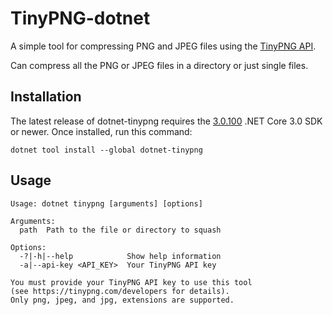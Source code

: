 # TinyPNG-dotnet

A simple tool for compressing PNG and JPEG files using the [TinyPNG API](https://tinypng.com/).

Can compress all the PNG or JPEG files in a directory or just single files.

## Installation

The latest release of dotnet-tinypng requires the [3.0.100](https://www.microsoft.com/net/download/dotnet-core/sdk-3.0.100) .NET Core 3.0 SDK or newer.
Once installed, run this command:

```
dotnet tool install --global dotnet-tinypng
```

## Usage

```
Usage: dotnet tinypng [arguments] [options]

Arguments:
  path  Path to the file or directory to squash

Options:
  -?|-h|--help            Show help information
  -a|--api-key <API_KEY>  Your TinyPNG API key

You must provide your TinyPNG API key to use this tool
(see https://tinypng.com/developers for details).
Only png, jpeg, and jpg, extensions are supported.
```
